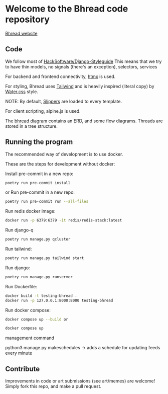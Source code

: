# Welcome to the Bhread code repository

[Bhread website](https://bhread.com)

## Code

We follow most of [HackSoftware/Django-Styleguide](https://github.com/HackSoftware/Django-Styleguide)
This means that we try to have thin models, no signals (there's an exception), selectors, services

For backend and frontend connectivity, [htmx](https://htmx.org) is used.

For styling, Bhread uses [Tailwind]() and is heavily inspired (literal copy) by
[Water.css](https://watercss.kognise.dev/) style.

NOTE: By default, [Slippers]() are loaded to every template.

For client scripting, alpine.js is used.

The [bhread diagram](./bhread.drawio) contains an ERD, and some flow diagrams.
Threads are stored in a tree structure.

## Running the program

The recommended way of development is to use docker.

These are the steps for development without docker:

Install pre-commit in a new repo:

```sh
poetry run pre-commit install
```
or Run pre-commit in a new repo:
```sh
poetry run pre-commit run --all-files
```

Run redis docker image:

```sh
docker run -p 6379:6379 -it redis/redis-stack:latest
```

Run django-q
```sh
poetry run manage.py qcluster
```

Run tailwind:
```sh
poetry run manage.py tailwind start
```

Run django:
```sh
poetry run manage.py runserver
```

Run Dockerfile:
```sh
docker build -t testing-bhread .
docker run -p 127.0.0.1:8000:8000 testing-bhread
```

Run docker compose:
```sh
docker compose up --build or
```
```sh
docker compose up
```


management command

python3 manage.py makeschedules -> adds a schedule for updating feeds every minute

## Contribute

Improvements in code or art submissions (see art/memes) are welcome!
Simply fork this repo, and make a pull request.
